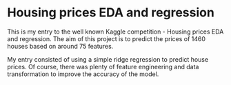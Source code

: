 # Housing prices EDA and regression

This is my entry to the well known Kaggle competition - Housing prices EDA and regression. The aim of this project is to predict the prices of 1460 houses based on around 75 features. 

My entry consisted of using a simple ridge regression to predict house prices. Of course, there was plenty of feature engineering and data transformation to improve the accuracy of the model.
